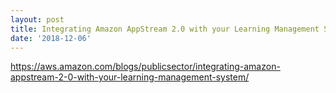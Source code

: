 ```yaml
---
layout: post
title: Integrating Amazon AppStream 2.0 with your Learning Management System
date: '2018-12-06'
---
```

https://aws.amazon.com/blogs/publicsector/integrating-amazon-appstream-2-0-with-your-learning-management-system/
